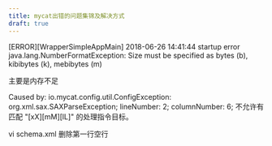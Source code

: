 ```yaml
---
title: mycat出错的问题集锦及解决方式
draft: true
---
```



[ERROR][WrapperSimpleAppMain] 2018-06-26 14:41:44 startup error java.lang.NumberFormatException: Size must be specified as bytes (b), kibibytes (k), mebibytes (m)


主要是内存不足


Caused by: io.mycat.config.util.ConfigException: org.xml.sax.SAXParseException; lineNumber: 2; columnNumber: 6; 不允许有匹配 "[xX][mM][lL]" 的处理指令目标。

vi schema.xml
删除第一行空行